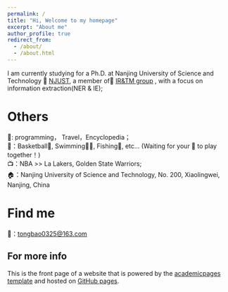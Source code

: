 ```yaml
---
permalink: /
title: "Hi, Welcome to my homepage"
excerpt: "About me"
author_profile: true
redirect_from: 
  - /about/
  - /about.html
---
```

 I am currently studying for a Ph.D. at Nanjing University of Science and Technology 🏢 [NJUST](https://www.njust.edu.cn/), a member of📖 [IR&TM group](https://chengzhizhang.github.io) , with a focus on information extraction(NER & IE);


Others
======
👋: programming， Travel，Encyclopedia；<br />
💪：Basketball🏀, Swimming🏊‍♂️, Fishing🎣, etc... (Waiting for your 📲 to play together！)<br />
📺：NBA >> La Lakers, Golden State Warriors;<br />
🏠：Nanjing University of Science and Technology, No. 200, Xiaolingwei, Nanjing, China<br />

Find me
======
📧：[tongbao0325@163.com](tongbao0325@163.com)

For more info
------
This is the front page of a website that is powered by the [academicpages template](https://github.com/academicpages/academicpages.github.io) and hosted on  [GitHub pages](https://pages.github.com).

